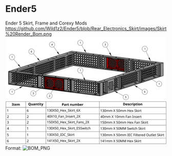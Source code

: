 # Ender5
Ender 5
Skirt, Frame and Corexy Mods
https://github.com/Wild1z2/Ender5/blob/Rear_Electronics_Skirt/images/Skirt%20Render_Bom.png
![GitHub Logo](/images/Skirt%20Render_Bom.png)
Format: ![BOM_PNG](Skirt%20Render_Bom.png)
